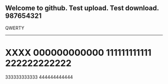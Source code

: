 Welcome to github.
Test upload.
Test download.
987654321
----------
QWERTY
************
XXXX
000000000000
111111111111
222222222222
=============
333333333333
444444444444